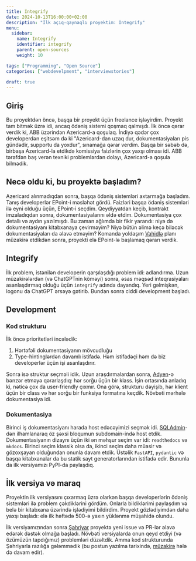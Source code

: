 ```yaml
---
title: Integrify
date: 2024-10-13T16:00:00+02:00
description: "İlk açıq-qaynaqlı proyektim: Integrify"
menu:
  sidebar:
    name: Integrify
    identifier: integrify
    parent: open-sources
    weight: 10

tags: ["Programming", "Open Source"]
categories: ["webdevelpment", "interviewstories"]

draft: true
---
```


## Giriş

Bu proyektdən öncə, başqa bir proyekt üçün freelance işləyirdim. Proyekt tam bitmək üzrə idi, ancaq ödəniş sistemi qoşmaq qalmışdı. İlk öncə qərar verdik ki, ABB üzərindən Azericard-a qoşulaq. İndiyə qədər çox developerdən eşitsəm də ki "Azericard-dan uzaq dur, dokumentasiyaları pis gündədir, supportu da yoxdur", sınamağa qərar verdim. Başqa bir səbəb də, birbaşa Azericard-la etdikdə komissiya faizlərin çox yaxşı olması idi. ABB tərəfdən baş verən texniki problemlərdən dolayı, Azericard-a qoşula bilmədik.

## Necə oldu ki, bu proyektə başladım?

Azericard alınmadıqdan sonra, başqa ödəniş sistemləri axtarmağa başladım. Tanış developerlər EPoint-i məsləhət gördü. Faizləri başqa ödəniş sistemləri ilə eyni olduğu üçün, EPoint-i seçdim. Qeydiyyatdan keçib, kontrakt imzaladıqdan sonra, dokumentasiyalarını əldə etdim. Dokumentasiya çox detallı və aydın yazılmışdı. Bu zaman ağlımda bir fikir yarandı: niyə də dokumentasiyanı kitabxanaya çevirməyim? Niyə bütün əlimə keçə biləcək dokumentasiyaları da əlavə etməyim? Komanda yoldaşım [Vahidlə](https://www.linkedin.com/in/vahidzhe/) planı müzakirə etdikdən sonra, proyekti elə EPoint-lə başlamaq qərarı verdik.

## Integrify

İlk problem, istənilən developerin qarşılaşdığı problem idi: adlandırma. Uzun müzakirələrdən (və ChatGPTnin köməyi) sonra, əsas məqsəd inteqrasiyaları asanlaşdırmaq olduğu üçün `integrify` adında dayandıq. Yeri gəlmişkən, logonu da ChatGPT ərsəyə gətirib. Bundan sonra ciddi development başladı.

## Development

### Kod strukturu

İlk öncə prioritetləri incələdik:

1. Hərtəfəli dokumentasiyanın mövcudluğu
2. Type-hintinglərdən davamlı istifadə. Həm istifadəçi həm də biz developerlər üçün işi asanlaşdırır.

Sonra isə struktur seçməli idik. Uzun araşdırmalardan sonra, [Adyen](https://github.com/Adyen/adyen-python-api-library/blob/main/Adyen/services/payments/payments_api.py)-ə bənzər etməyə qərarlaşdıq: hər sorğu üçün bir klass. İşin ortasında anladıq ki, nəticə çox da user-friendly çıxmır. Ona görə, strukturu dəyişib, hər klient üçün bir class və hər sorğu bir funksiya formatına keçdik. Növbəti mərhələ dokumentasiya idi.

### Dokumentasiya

Birinci iş dokumentasiyanı harada host edəcəyimizi seçmək idi. [SQLAdmin](https://aminalaee.dev/sqladmin/)-dən ilhamlanaraq öz şəxsi bloqumun subdomain-ində host etdik. Dokumentasiyanın dizaynı üçün iki ən məhşur seçim var idi: `readthedocs` və `mkdocs`. Birinci seçim klassik olsa da, ikinci seçim daha müasir və gözoxşayan olduğundan onunla davam etdik. Üstəlik `FastAPI`, `pydantic` və başqa kitabxanalar da bu statik sayt generatorlarından istifadə edir. Bununla da ilk versiyamızı PyPI-da paylaşdıq.

## İlk versiya və maraq

Proyektin ilk versiyasını çıxarmaq üzrə olarkən başqa developerlərin ödəniş sistemləri ilə problem çəkdiklərini gördüm. Onlarla bildiklərimi paylaşdım və belə bir kitabxana üzərində işlədiyimi bildirdim. Proyekt gözlədiyimdən daha yaxşı başladı: elə ilk həftədə 500-ə yaxın yüklənmə müşahidə olundu.

İlk versiyamızından sonra [Şəhriyar](https://www.linkedin.com/in/shahriyar-rzayev) proyektə yeni issue və PR-lər əlavə edərək dəstək olmağa başladı. Növbəti versiyalarda onun qeyd etdiyi (və özümüzün tapdığımız) problemləri düzəltdik. Amma kod strukturunda Şəhriyarla razılığa gələmmədik (bu postun yazılma tarixində, [müzakirə](https://github.com/mmzeynalli/integrify/pull/8) hələ də davam edir).
